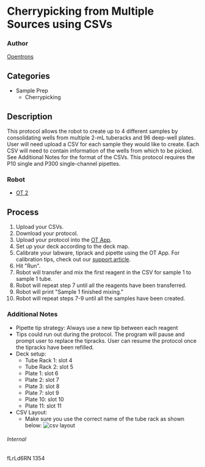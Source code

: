 # Cherrypicking from Multiple Sources using CSVs

### Author
[Opentrons](http://www.opentrons.com/)

## Categories
* Sample Prep
    * Cherrypicking

## Description
This protocol allows the robot to create up to 4 different samples by consolidating wells from multiple 2-mL tuberacks and 96 deep-well plates. User will need upload a CSV for each sample they would like to create. Each CSV will need to contain information of the wells from which to be picked. See Additional Notes for the format of the CSVs. This protocol requires the P10 single and P300 single-channel pipettes.

### Robot
* [OT 2](https://opentrons.com/ot-2)

## Process
1. Upload your CSVs.
2. Download your protocol.
3. Upload your protocol into the [OT App](https://opentrons.com/ot-app).
4. Set up your deck according to the deck map.
5. Calibrate your labware, tiprack and pipette using the OT App. For calibration tips, check out our [support article](https://support.opentrons.com/ot-2/getting-started-software-setup/deck-calibration).
6. Hit "Run".
7. Robot will transfer and mix the first reagent in the CSV for sample 1 to sample 1 tube.
8. Robot will repeat step 7 until all the reagents have been transferred.
9. Robot will print "Sample 1 finished mixing."
10. Robot will repeat steps 7-9 until all the samples have been created.

### Additional Notes
* Pipette tip strategy: Always use a new tip between each reagent
* Tips could run out during the protocol. The program will pause and prompt user to replace the tipracks. User can resume the protocol once the tipracks have been refilled.
* Deck setup:
    * Tube Rack 1: slot 4
    * Tube Rack 2: slot 5
    * Plate 1: slot 6
    * Plate 2: slot 7
    * Plate 3: slot 8
    * Plate 7: slot 9
    * Plate 10: slot 10
    * Plate 11: slot 11
* CSV Layout:
    * Make sure you use the correct name of the tube rack as shown below:
    ![csv layout](https://s3.amazonaws.com/opentrons-protocol-library-website/custom-README-images/1354-columbia-university-gang-lab/sample_csv.png)


###### Internal
fLrLd6RN
1354
